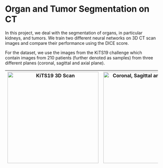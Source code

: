 # Organ and Tumor Segmentation on CT

In this project, we deal with the segmentation of organs, in particular kidneys, and tumors. We train two different neural networks on 3D CT scan images and compare their performance using the DICE score.

For the dataset, we use the images from the KiTS19 challenge which contain images from 210 patients (further denoted as samples) from three different planes (coronal, sagittal and axial plane).

|<img src="https://public.grand-challenge-user-content.org/logos/challenge/360/Screenshot_from_2019-01-02_17-23-36.x20.jpeg" alt="KiTS19 3D Scan" width="300">|<img src="https://pro.boehringer-ingelheim.com/us/ipfradiologyrounds/sites/default/files/2022-06/construction-plane.webp" alt="Coronal, Sagittal and Axial Plane" width="300">|
|-|-|